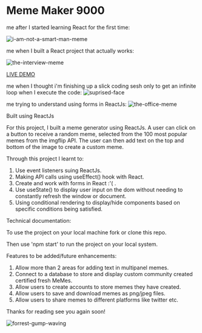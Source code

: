 # Meme Maker 9000

me after I started learning React for the first time:

![i-am-not-a-smart-man-meme](https://tenor.com/view/smart-im-not-a-smart-man-not-smart-tom-hanks-forrest-gump-gif-15488819.gif)

me when I built a React project that actually works:

![the-interview-meme](https://tenor.com/view/james-franco-unsure-meaning-the-gif-20392074.gif)

<a href="https://dustydogcodex.github.io/Meme-Maker-9000/"> LIVE DEMO </a>

me when I thought i'm finishing up a slick coding sesh only to get an infinite loop when I execute the code: 
![suprised-face](https://tenor.com/view/blinking-eyes-white-guy-blinking-meme-what-huh-gif-26334322.gif)

me trying to understand using forms in ReactJs:
![the-office-meme](https://tenor.com/view/what-goingon-gif-6166237.gif)

Built using ReactJs

For this project, I built a meme generator using ReactJs. A user can click on a button to receive a random meme, selected from the 100 most popular memes from the imgflip API. The user can then add text on the top and bottom of the image to create a custom meme. 

Through this project I learnt to:

1. Use event listeners suing ReactJs.
2. Making API calls using useEffect() hook with React.
3. Create and work with forms in React :'( .
4. Use useState() to display user input on the dom without needing to constantly refresh the window or document.
5. Using conditional rendering to display/hide components based on specific conditions being satisfied.

Technical documentation:

To use the project on your local machine fork or clone this repo.

Then use 'npm start' to run the project on your local system.

Features to be added/future enhancements:

1. Allow more than 2 areas for adding text in multipanel memes.
2. Connect to a database to store and display custom community created certified fresh MeMes.
3. Allow users to create accounts to store memes they have created.
4. Allow users to save and download memes as png/jpeg files.
5. Allow users to share memes to different platforms like twitter etc.

Thanks for reading see you again soon!

![forrest-gump-waving](https://tenor.com/view/forest-gump-wave-hi-hello-howdy-gif-22164679.gif)
